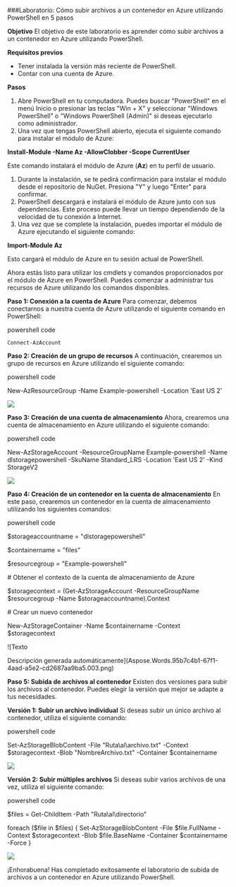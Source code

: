 ﻿###Laboratorio: Cómo subir archivos a un contenedor en Azure utilizando PowerShell en 5 pasos

**Objetivo** El objetivo de este laboratorio es aprender cómo subir archivos a un contenedor en Azure utilizando PowerShell.

**Requisitos previos**

- Tener instalada la versión más reciente de PowerShell.
- Contar con una cuenta de Azure.

**Pasos**

1. Abre PowerShell en tu computadora. Puedes buscar "PowerShell" en el menú Inicio o presionar las teclas "Win + X" y seleccionar "Windows PowerShell" o "Windows PowerShell (Admin)" si deseas ejecutarlo como administrador.
1. Una vez que tengas PowerShell abierto, ejecuta el siguiente comando para instalar el módulo de Azure:

**Install-Module -Name Az -AllowClobber -Scope CurrentUser**

Este comando instalará el módulo de Azure (**Az**) en tu perfil de usuario.

1. Durante la instalación, se te pedirá confirmación para instalar el módulo desde el repositorio de NuGet. Presiona "Y" y luego "Enter" para confirmar.
1. PowerShell descargará e instalará el módulo de Azure junto con sus dependencias. Este proceso puede llevar un tiempo dependiendo de la velocidad de tu conexión a Internet.
1. Una vez que se complete la instalación, puedes importar el módulo de Azure ejecutando el siguiente comando:

**Import-Module Az**

Esto cargará el módulo de Azure en tu sesión actual de PowerShell.

Ahora estás listo para utilizar los cmdlets y comandos proporcionados por el módulo de Azure en PowerShell. Puedes comenzar a administrar tus recursos de Azure utilizando los comandos disponibles.

**Paso 1: Conexión a la cuenta de Azure** Para comenzar, debemos conectarnos a nuestra cuenta de Azure utilizando el siguiente comando en PowerShell:

powershell code

```Connect-AzAccount```

**Paso 2: Creación de un grupo de recursos** A continuación, crearemos un grupo de recursos en Azure utilizando el siguiente comando:

powershell code

New-AzResourceGroup -Name Example-powershell -Location 'East US 2' 

![](Aspose.Words.95b7c4b1-67f1-4aad-a5e2-cd2687aa9ba5.001.png)

**Paso 3: Creación de una cuenta de almacenamiento** Ahora, crearemos una cuenta de almacenamiento en Azure utilizando el siguiente comando:

powershell code

New-AzStorageAccount -ResourceGroupName Example-powershell -Name dlstoragepowershell -SkuName Standard\_LRS -Location 'East US 2' -Kind StorageV2 

![](Aspose.Words.95b7c4b1-67f1-4aad-a5e2-cd2687aa9ba5.002.png)

**Paso 4: Creación de un contenedor en la cuenta de almacenamiento** En este paso, crearemos un contenedor en la cuenta de almacenamiento utilizando los siguientes comandos:

powershell code

$storageaccountname = "dlstoragepowershell" 

$containername = "files" 

$resourcegroup = "Example-powershell" 

\# Obtener el contexto de la cuenta de almacenamiento de Azure 

$storagecontext = (Get-AzStorageAccount -ResourceGroupName $resourcegroup -Name $storageaccountname).Context 

\# Crear un nuevo contenedor 

New-AzStorageContainer -Name $containername -Context $storagecontext 

![Texto

Descripción generada automáticamente](Aspose.Words.95b7c4b1-67f1-4aad-a5e2-cd2687aa9ba5.003.png)

**Paso 5: Subida de archivos al contenedor** Existen dos versiones para subir los archivos al contenedor. Puedes elegir la versión que mejor se adapte a tus necesidades.

**Versión 1: Subir un archivo individual** Si deseas subir un único archivo al contenedor, utiliza el siguiente comando:

powershell code

Set-AzStorageBlobContent -File "Ruta\al\archivo.txt" -Context $storagecontext -Blob "NombreArchivo.txt" -Container $containername 

![](Aspose.Words.95b7c4b1-67f1-4aad-a5e2-cd2687aa9ba5.004.png)

**Versión 2: Subir múltiples archivos** Si deseas subir varios archivos de una vez, utiliza el siguiente comando:

powershell code

$files = Get-ChildItem -Path "Ruta\al\directorio" 

foreach ($file in $files) { Set-AzStorageBlobContent -File $file.FullName -Context $storagecontext -Blob $file.BaseName -Container $containername -Force }

![](Aspose.Words.95b7c4b1-67f1-4aad-a5e2-cd2687aa9ba5.005.png) 

¡Enhorabuena! Has completado exitosamente el laboratorio de subida de archivos a un contenedor en Azure utilizando PowerShell.

